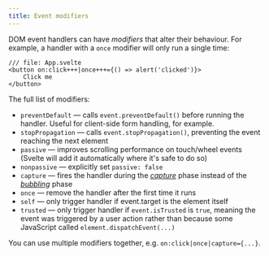 ```yaml
---
title: Event modifiers
---
```


DOM event handlers can have _modifiers_ that alter their behaviour. For example, a handler with a `once` modifier will only run a single time:

```svelte
/// file: App.svelte
<button on:click+++|once+++={() => alert('clicked')}>
	Click me
</button>
```

The full list of modifiers:

- `preventDefault` — calls `event.preventDefault()` before running the handler. Useful for client-side form handling, for example.
- `stopPropagation` — calls `event.stopPropagation()`, preventing the event reaching the next element
- `passive` — improves scrolling performance on touch/wheel events (Svelte will add it automatically where it's safe to do so)
- `nonpassive` — explicitly set `passive: false`
- `capture` — fires the handler during the [_capture_](https://developer.mozilla.org/en-US/docs/Learn/JavaScript/Building_blocks/Events#event_capture) phase instead of the [_bubbling_](https://developer.mozilla.org/en-US/docs/Learn/JavaScript/Building_blocks/Events#event_bubbling) phase
- `once` — remove the handler after the first time it runs
- `self` — only trigger handler if event.target is the element itself
- `trusted` — only trigger handler if `event.isTrusted` is `true`, meaning the event was triggered by a user action rather than because some JavaScript called `element.dispatchEvent(...)`

You can use multiple modifiers together, e.g. `on:click|once|capture={...}`.
